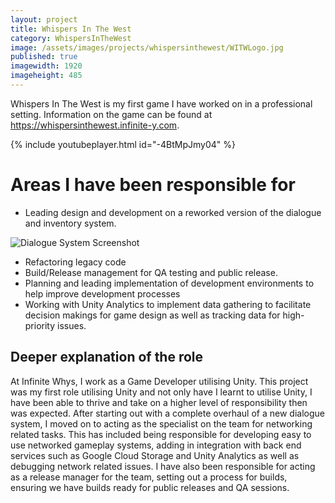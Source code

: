 ```yaml
---
layout: project
title: Whispers In The West
category: WhispersInTheWest
image: /assets/images/projects/whispersinthewest/WITWLogo.jpg
published: true
imagewidth: 1920
imageheight: 485
---
```


Whispers In The West is my first game I have worked on in a professional setting. Information on the game can be found at https://whispersinthewest.infinite-y.com.

{% include youtubeplayer.html id="-4BtMpJmy04" %}

# Areas I have been responsible for
* Leading design and development on a reworked version of the dialogue and inventory system.

![Dialogue System Screenshot](https://lh6.googleusercontent.com/prDdK-qwV_TIopAMe3vFko33eUSlRCA9UYWW1sheC12YOqr7YdhDFDpRjAAkjGWklQBtBF4xy_DUV4cZwLgkB6GEGle1ewKlGpRXsD6bYH_sBBHz_Hdj338BqmMGzzcNxA=w1280)

* Refactoring legacy code
* Build/Release management for QA testing and public release.
* Planning and leading implementation of development environments to help improve development processes
* Working with Unity Analytics to implement data gathering to facilitate decision makings for game design as well as tracking data for high-priority issues.

## Deeper explanation of the role
At Infinite Whys, I work as a Game Developer utilising Unity. This project was my first role utilising Unity and not only have I learnt to utilise Unity, I have been able to thrive and take on a higher level of responsibility then was expected. After starting out with a complete overhaul of a new dialogue system, I moved on to acting as the specialist on the team for networking related tasks. This has included being responsible for developing easy to use networked gameplay systems, adding in integration with back end services such as Google Cloud Storage and Unity Analytics as well as debugging network related issues. I have also been responsible for acting as a release manager for the team, setting out a process for builds, ensuring we have builds ready for public releases and QA sessions.
